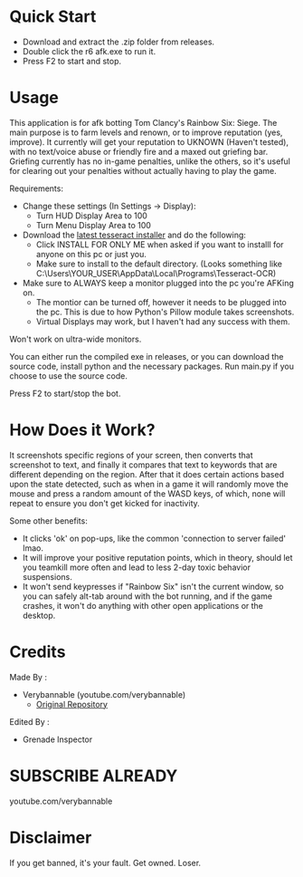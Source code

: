 # Quick Start
- Download and extract the .zip folder from releases.
- Double click the r6 afk.exe to run it.
- Press F2 to start and stop.

# Usage
This application is for afk botting Tom Clancy's Rainbow Six: Siege. The main purpose is to farm levels and renown, or to improve reputation (yes, improve).
It currently will get your reputation to UKNOWN (Haven't tested), with no text/voice abuse or friendly fire and a maxed out griefing bar.
Griefing currently has no in-game penalties, unlike the others, so it's useful for clearing out your penalties without actually having to play the game.

Requirements:
- Change these settings (In Settings -> Display):
  - Turn HUD Display Area to 100
  - Turn Menu Display Area to 100
- Download the [latest tesseract installer](https://github.com/UB-Mannheim/tesseract/wiki "Latest Tesseract Installer") and do the following:
  - Click INSTALL FOR ONLY ME when asked if you want to installl for anyone on this pc or just you.
  - Make sure to install to the default directory. (Looks something like C:\Users\YOUR_USER\AppData\Local\Programs\Tesseract-OCR)
- Make sure to ALWAYS keep a monitor plugged into the pc you're AFKing on.
  - The montior can be turned off, however it needs to be plugged into the pc. This is due to how Python's Pillow module takes screenshots.
  - Virtual Displays may work, but I haven't had any success with them.

Won't work on ultra-wide monitors.

You can either run the compiled exe in releases, or you can download the source code, install python and the necessary packages.
Run main.py if you choose to use the source code.

Press F2 to start/stop the bot.

# How Does it Work?
It screenshots specific regions of your screen, then converts that screenshot to text, and finally it compares that text to keywords that are different depending on the region. After that it does certain actions based upon the state detected, such as when in a game it will randomly move the mouse and press a random amount of the WASD keys, of which, none will repeat to ensure you don't get kicked for inactivity.

Some other benefits:
- It clicks 'ok' on pop-ups, like the common 'connection to server failed' lmao.
- It will improve your positive reputation points, which in theory, should let you teamkill more often and lead to less 2-day toxic behavior suspensions.
- It won't send keypresses if "Rainbow Six" isn't the current window, so you can safely alt-tab around with the bot running, and if the game crashes, it won't
do anything with other open applications or the desktop.

# Credits 
Made By :
- Verybannable (youtube.com/verybannable)
  - [Original Repository](https://github.com/VeryBannable/r6-scraping-afk "Original Repository")

Edited By : 
- Grenade Inspector 

# SUBSCRIBE ALREADY
youtube.com/verybannable

# Disclaimer
If you get banned, it's your fault. Get owned. Loser. 
